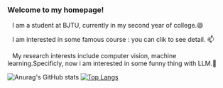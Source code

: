 ### Welcome to my homepage!
&ensp; I am a student at BJTU, currently in my second year of college.😄

&ensp; I am interested in some famous course : you can clik  to see detail. 📫

&ensp; My research interests include computer vision, machine learning.Specificly, now i am interested in some funny thing with LLM.🤔

![Anurag's GitHub stats](https://github-readme-stats.vercel.app/api?username=Rbrq03&show_icons=true&&count_private=true)  [![Top Langs](https://github-readme-stats.vercel.app/api/top-langs/?username=Rbrq03&layout=compact&&count_private=true)](https://github.com/anuraghazra/github-readme-stats)


<!--
**Rbrq03/Rbrq03** is a ✨ _special_ ✨ repository because its `README.md` (this file) appears on your GitHub profile.

Here are some ideas to get you started:

- 🔭 I’m currently working on ...
- 🌱 I’m currently learning ...
- 👯 I’m looking to collaborate on ...
- 🤔 I’m looking for help with ...
- 💬 Ask me about ...
- 📫 How to reach me: ...
- 😄 Pronouns: ...
- ⚡ Fun fact: ...
-->
